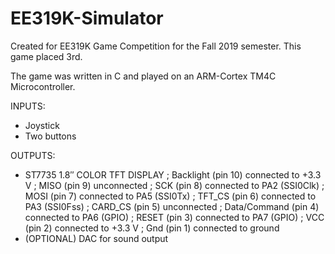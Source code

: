 # EE319K-Simulator
Created for EE319K Game Competition for the Fall 2019 semester. This game placed 3rd.

The game was written in C and played on an ARM-Cortex TM4C Microcontroller.

INPUTS:
  * Joystick
  * Two buttons
  
  
OUTPUTS:
  * ST7735 1.8″ COLOR TFT DISPLAY
    ; Backlight (pin 10) connected to +3.3 V
    ; MISO (pin 9) unconnected
    ; SCK (pin 8) connected to PA2 (SSI0Clk)
    ; MOSI (pin 7) connected to PA5 (SSI0Tx)
    ; TFT_CS (pin 6) connected to PA3 (SSI0Fss)
    ; CARD_CS (pin 5) unconnected
    ; Data/Command (pin 4) connected to PA6 (GPIO)
    ; RESET (pin 3) connected to PA7 (GPIO)
    ; VCC (pin 2) connected to +3.3 V
    ; Gnd (pin 1) connected to ground
 * (OPTIONAL) DAC for sound output
